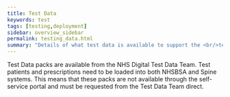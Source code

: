 ```yaml
---
title: Test Data
keywords: test
tags: [testing,deployment]
sidebar: overview_sidebar
permalink: testing_data.html
summary: "Details of what test data is available to support the <br/>technical accreditation and solution assurance process"
---
```


Test Data packs are available from the NHS Digital Test Data Team. Test patients and prescriptions need to be loaded into both NHSBSA and Spine systems. This means that these packs are not available through the self-service portal and must be requested from the Test Data Team direct. 

